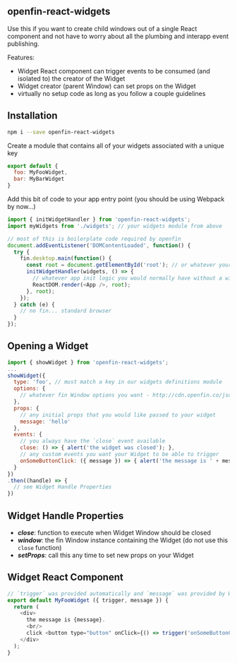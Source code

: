 openfin-react-widgets
---------------------
Use this if you want to create child windows out of a single React component and not have to worry about all the plumbing and interapp event publishing.

Features:

* Widget React component can trigger events to be consumed (and isolated to) the creator of the Widget
* Widget creator (parent Window) can set props on the Widget
* virtually no setup code as long as you follow a couple guidelines

## Installation
```bash
npm i --save openfin-react-widgets
```

Create a module that contains all of your widgets associated with a unique key
```javascript
export default {
  foo: MyFooWidget,
  bar: MyBarWidget
}
```

Add this bit of code to your app entry point (you should be using Webpack by now...)
```javascript
import { initWidgetHandler } from 'openfin-react-widgets';
import myWidgets from './widgets'; // your widgets module from above

// most of this is boilerplate code required by openfin
document.addEventListener('DOMContentLoaded', function() {
  try {
    fin.desktop.main(function() {
      const root = document.getElementById('root'); // or whatever your root DOM element is for React mounting
      initWidgetHandler(widgets, () => {
        // whatever app init logic you would normally have without a widget handler
        ReactDOM.render(<App />, root);
      }, root);
    });
  } catch (e) {
    // no fin... standard browser
  }
});
```

## Opening a Widget
```javascript
import { showWidget } from 'openfin-react-widgets';
...
showWidget({
  type: 'foo', // must match a key in our widgets definitions module
  options: {
    // whatever fin Window options you want - http://cdn.openfin.co/jsdocs/beta/fin.desktop.Window.html#~options
  },
  props: {
    // any initial props that you would like passed to your widget
    message: 'hello'
  },
  events: {
    // you always have the `close` event available
    close: () => { alert('the widget was closed'); },
    // any custom events you want your Widget to be able to trigger
    onSomeButtonClick: ({ message }) => { alert('the message is ' + message); }
  }
})
.then((handle) => {
  // see Widget Handle Properties
})
```

## Widget Handle Properties
* ***close***: function to execute when Widget Window should be closed
* ***window***: the fin Window instance containing the Widget (do not use this `close` function)
* ***setProps***: call this any time to set new props on your Widget

## Widget React Component
```javascript
// `trigger` was provided automatically and `message` was provided by Widget creator
export default MyFooWidget ({ trigger, message }) {
  return (
    <div>
      the message is {message}.
      <br/>
      click <button type="button" onClick={() => trigger('onSomeButtonClick', { message: 'world' })}>this button</button>
    </div>
  );
}
```
